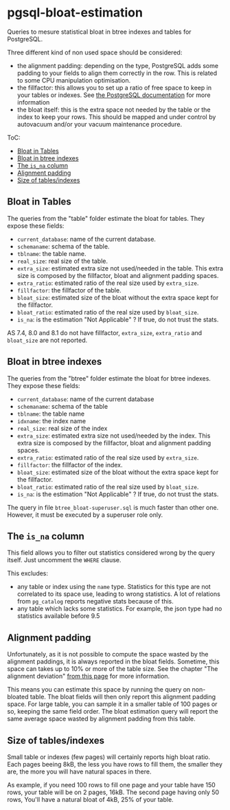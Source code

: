 pgsql-bloat-estimation
======================

Queries to mesure statistical bloat in btree indexes and tables for PostgreSQL.

Three different kind of non used space should be considered:

  * the alignment padding: depending on the type, PostgreSQL adds some padding
    to your fields to align them correctly in the row. This is related to some
    CPU manipulation optimisation.
  * the fillfactor: this allows you to set up a ratio of free space to keep
    in your tables or indexes. See
    [the PostgreSQL documentation](http://www.postgresql.org/docs/9.4/static/sql-createtable.html#SQL-CREATETABLE-STORAGE-PARAMETERS)
    for more information
  * the bloat itself: this is the extra space not needed by the table or the
    index to keep your rows. This should be mapped and under control by
    autovacuum and/or your vacuum maintenance procedure.

ToC:

* [Bloat in Tables](#bloat-in-tables)
* [Bloat in btree indexes](bloat-in-btree-indexes)
* [The ``is_na`` column](#the-is_na-column)
* [Alignment padding](#alignment-padding)
* [Size of tables/indexes](#size-of-tablesindexes)

Bloat in Tables
---------------

The queries from the "table" folder estimate the bloat for tables. They expose
these fields:

  * ``current_database``: name of the current database.
  * ``schemaname``: schema of the table.
  * ``tblname``: the table name.
  * ``real_size``: real size of the table.
  * ``extra_size``: estimated extra size not used/needed in the table. This
    extra size is composed by the fillfactor, bloat and alignment padding
    spaces.
  * ``extra_ratio``: estimated ratio of the real size used by ``extra_size``.
  * ``fillfactor``: the fillfactor of the table.
  * ``bloat_size``: estimated size of the bloat without the extra space kept
    for the fillfactor.
  * ``bloat_ratio``: estimated ratio of the real size used by ``bloat_size``.
  * ``is_na``: is the estimation "Not Applicable" ? If true, do not trust the
    stats.

AS 7.4, 8.0 and 8.1 do not have fillfactor, ``extra_size``, ``extra_ratio``
and ``bloat_size`` are not reported.


Bloat in btree indexes
----------------------

The queries from the "btree" folder estimate the bloat for btree indexes. They
expose these fields:

  * ``current_database``: name of the current database
  * ``schemaname``: schema of the table
  * ``tblname``: the table name
  * ``idxname``: the index name
  * ``real_size``: real size of the index
  * ``extra_size``: estimated extra size not used/needed by the index. This
    extra size is composed by the fillfactor, bloat and alignment padding
    spaces.
  * ``extra_ratio``: estimated ratio of the real size used by ``extra_size``.
  * ``fillfactor``: the fillfactor of the index.
  * ``bloat_size``: estimated size of the bloat without the extra space kept
    for the fillfactor.
  * ``bloat_ratio``: estimated ratio of the real size used by ``bloat_size``.
  * ``is_na``: is the estimation "Not Applicable" ? If true, do not trust the
    stats.

The query in file `btree_bloat-superuser.sql` is much faster than other one.
However, it must be executed by a superuser role only.

The ``is_na`` column
--------------------

This field allows you to filter out statistics considered wrong by the query
itself. Just uncomment the ``WHERE`` clause.

This excludes:

  * any table or index using the ``name`` type. Statistics
    for this type are not correlated to its space use, leading to wrong
    statistics. A lot of relations from ``pg_catalog`` reports negative
    stats because of this.
  * any table which lacks some statistics. For example, the json type had
    no statistics available before 9.5


Alignment padding
-----------------

Unfortunately, as it is not possible to compute the space wasted by the
alignment paddings, it is always reported in the bloat fields. Sometime, this
space can takes up to 10% or more of the table size. See the chapter "The
alignment deviation" [from this page](http://blog.ioguix.net/postgresql/2014/09/10/Bloat-estimation-for-tables.html)
for more information.

This means you can estimate this space by running the query on non-bloated
table. The bloat fields will then only report this alignment padding space. For
large table, you can sample it in a smaller table of 100 pages or so, keeping
the same field order. The bloat estimation query will report the same average
space wasted by alignment padding from this table.


Size of tables/indexes
----------------------

Small table or indexes (few pages) will certainly reports high bloat ratio.
Each pages beeing 8kB, the less you have rows to fill them, the smaller they
are, the more you will have natural spaces in there.

As example, if you need 100 rows to fill one page and your table have 150 rows,
your table will be on 2 pages, 16kB. The second page having only 50 rows, You'll
have a natural bloat of 4kB, 25% of your table.

